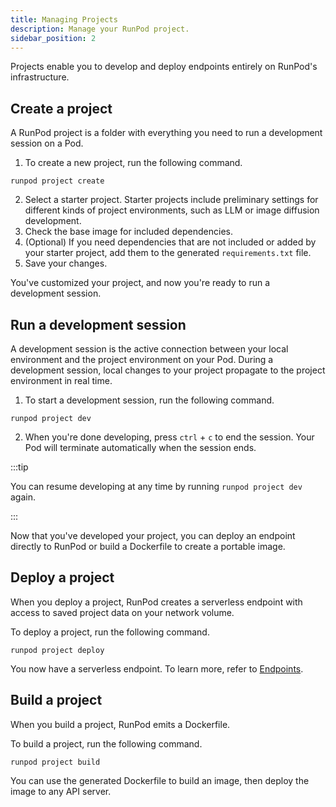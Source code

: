 ```yaml
---
title: Managing Projects
description: Manage your RunPod project.
sidebar_position: 2
---
```


Projects enable you to develop and deploy endpoints entirely on RunPod's infrastructure.

## Create a project

A RunPod project is a folder with everything you need to run a development session on a Pod.

1. To create a new project, run the following command.

```
runpod project create
```

2. Select a starter project. Starter projects include preliminary settings for different kinds of project environments, such as LLM or image diffusion development.
3. Check the base image for included dependencies.
4. (Optional) If you need dependencies that are not included or added by your starter project, add them to the generated `requirements.txt` file.
5. Save your changes.

You've customized your project, and now you're ready to run a development session.

## Run a development session

A development session is the active connection between your local environment and the project environment on your Pod. During a development session, local changes to your project propagate to the project environment in real time.

1. To start a development session, run the following command.

```
runpod project dev
```

2. When you're done developing, press `ctrl` + `c` to end the session. Your Pod will terminate automatically when the session ends.

:::tip

You can resume developing at any time by running `runpod project dev` again.

:::

Now that you've developed your project, you can deploy an endpoint directly to RunPod or build a Dockerfile to create a portable image.

## Deploy a project

When you deploy a project, RunPod creates a serverless endpoint with access to saved project data on your network volume.

To deploy a project, run the following command.

```
runpod project deploy
```

You now have a serverless endpoint. To learn more, refer to [Endpoints](/docs/serverless/endpoints/).

## Build a project

When you build a project, RunPod emits a Dockerfile.

To build a project, run the following command.

```
runpod project build
```

You can use the generated Dockerfile to build an image, then deploy the image to any API server.
